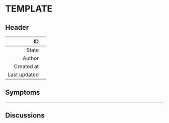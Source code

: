 # <!-- TITLE --> TEMPLATE
## Header
| ID           | <!-- TDR 0000 --> |
| -----------: | ---- |
| State        | <!-- Identified, Analyzed, Resolved, OR Rejected --> |
| Author       | <!-- NAME --> |
| Created at   | <!-- DATE --> |
| Last updated | <!-- DATE --> |

## Symptoms
<!-- must be filled in `Identified` state-->
<!-- Observable signs indicating the presence of the technical debt (e.g., frequent bugs, slow performance). -->

<!-- ## Context
must be filled in `Analyzed` state -->
<!-- Detailed background information, including why the debt was incurred (e.g., rushed deadlines, outdated technologies). -->

<!-- ## Impact
must be filled in `Analyzed` state-->
<!-- How the debt affects system performance, scalability, maintainability, etc. -->

<!-- ## Cost of Delay
must be filled in `Analyzed` state-->
<!-- Consequences of postponing the resolution of the debt. -->

<!-- ## Solution
must be filled in `Resolved` state-->
<!-- action or strategie taken to resolve the debt. -->

<!-- ## Justification
must be filled in `Rejected` state-->
<!-- explanation why this is not a technical depth or why it needs to stay (e.g., is depended on by ..., is there for securety of ...). -->

<!-- TEMPLATE
## See Also
 - [TDR 0000](tdr_0000.md) reason why this is relaited
-->

-----
## Discussions
<!-- TEMPLATE
### Toppic
NAME
> COMMENT
-->
